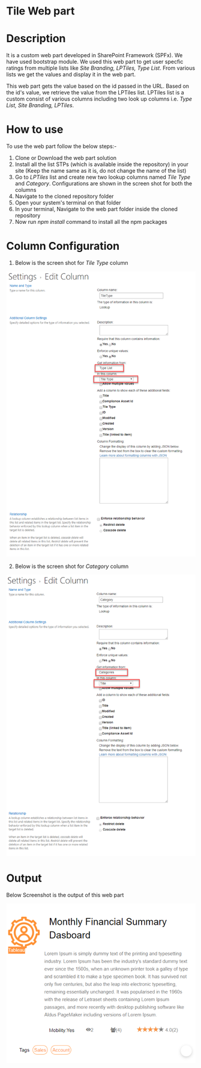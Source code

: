 # Tile Web part
# Description
It is a custom web part developed in SharePoint Framework (SPFx). We have used bootstrap module. We used this web part to get user specfic ratings from multiple lists like *Site Branding, LPTiles, Type List*. From various lists we get the values and display it in the web part.

This web part gets the value based on the id passed in the URL. Based on the id's value, we retrieve the value from the LPTiles list. LPTiles list is a custom consist of various columns including two look up columns i.e. *Type List, Site Branding, LPTiles*.

# How to use
To use the web part follow the below steps:-
1) Clone or Download the web part solution
2) Install all the list STPs (which is available inside the repository) in your site (Keep the name same as it is, do not change the name of the list)
3) Go to *LPTiles* list and create new two lookup columns named *Tile Type* and *Category*. Configurations are shown in the screen shot for both the columns
4) Navigate to the cloned repository folder
5) Open your system's terminal on that folder
6) In your terminal, Navigate to the web part folder inside the cloned repository
7) Now run *npm install* command to install all the npm packages

# Column Configuration

1) Below is the screen shot for *Tile Type* column

![Image of Yaktocat](https://github.com/mindlabco/Tile-Web-part/blob/master/Tile-Type-Config.png)

2) Below is the screen shot for *Category* column

![Image of Yaktocat](https://github.com/mindlabco/Tile-Web-part/blob/master/Category-config.png)


# Output

Below Screenshot is the output of this web part

![Image of Yaktocat](https://github.com/mindlabco/Tile-Web-part/blob/master/Tile.png)
